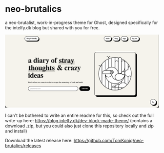# neo-brutalics
a neo-brutalist, work-in-progress theme for Ghost, designed specifically for the intelfy.dk blog but shared with you for free.

![screenshot](assets/images/screenshot-desktop.png)

I can't be bothered to write an entire readme for this, so check out the full write-up here: https://blog.intelfy.dk/dev-block-made-theme/ (contains a download .zip, but you could also just clone this repository locally and zip and install)

Download the latest release here: https://github.com/TomKonig/neo-brutalics/releases

